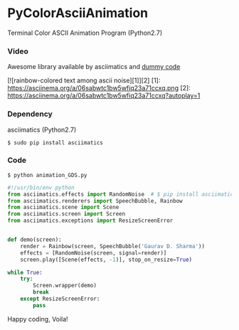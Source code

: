 # PyColorAsciiAnimation
Terminal Color ASCII Animation Program (Python2.7)

### Video
Awesome library available by asciimatics and [dummy code](http://stackoverflow.com/a/37051472/1084917)

[![rainbow-colored text among ascii noise][1]][2]
[1]: https://asciinema.org/a/06sabwtc1bw5wfiq23a71ccxq.png
  [2]: https://asciinema.org/a/06sabwtc1bw5wfiq23a71ccxq?autoplay=1

### Dependency
  asciimatics (Python2.7)

  `$ sudo pip install asciimatics`

### Code
`$ python animation_GDS.py`
```python
#!/usr/bin/env python
from asciimatics.effects import RandomNoise  # $ pip install asciimatics
from asciimatics.renderers import SpeechBubble, Rainbow
from asciimatics.scene import Scene
from asciimatics.screen import Screen
from asciimatics.exceptions import ResizeScreenError


def demo(screen):
    render = Rainbow(screen, SpeechBubble('Gaurav D. Sharma'))
    effects = [RandomNoise(screen, signal=render)]
    screen.play([Scene(effects, -1)], stop_on_resize=True)

while True:
    try:
        Screen.wrapper(demo)
        break
    except ResizeScreenError:
        pass
```

Happy coding, Voila!
